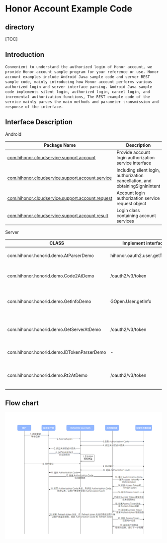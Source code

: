# Honor Account Example Code

## directory

[TOC]

## Introduction

```
Convenient to understand the authorized login of Honor account, we provide Honor account sample program for your reference or use. Honor account examples include Android Java sample code and server REST sample code, mainly introducing how Honor account performs various authorized login and server interface parsing. Android Java sample code implements silent login, authorized login, cancel login, and incremental authorization functions, The REST example code of the service mainly parses the main methods and parameter transmission and response of the interface.
```

## Interface Description

Android

| Package Name                                                 | Description                                                  |
| ------------------------------------------------------------ | ------------------------------------------------------------ |
| [com.hihonor.cloudservice.support.account](https://developer.hihonor.com/cn/kitdoc?category=基础服务&kitId=11001&navigation=ref&docId=com.hihonor.cloudservice.support.account/HonorIdSignInManager.md) | Provide account login authorization service interface        |
| [com.hihonor.cloudservice.support.account.service](https://developer.hihonor.com/cn/kitdoc?category=基础服务&kitId=11001&navigation=ref&docId=com.hihonor.cloudservice.support.account.service/HonorIDSignInService.md) | Including silent login, authorization cancellation, and obtainingSignInIntent |
| [com.hihonor.cloudservice.support.account.request](https://developer.hihonor.com/cn/kitdoc?category=基础服务&kitId=11001&navigation=ref&docId=com.hihonor.cloudservice.support.account.request/SignInOptions.md) | Account login authorization service request object           |
| [com.hihonor.cloudservice.support.account.result](https://developer.hihonor.com/cn/kitdoc?category=基础服务&kitId=11001&navigation=ref&docId=com.hihonor.cloudservice.support.account.result/SignInAccountInfo.md) | Login class containing account services                      |

Server

| CLASS                                      | Implement interfaces             | describe                             |
| ------------------------------------------ | -------------------------------- | ------------------------------------ |
| com.hihonor.honorid.demo.AtParserDemo      | hihonor.oauth2.user.getTokenInfo | analysis Access Token                |
| com.hihonor.honorid.demo.Code2AtDemo       | /oauth2/v3/token                 | Code change Access Token             |
| com.hihonor.honorid.demo.GetInfoDemo       | GOpen.User.getInfo               | Access Token Obtain user information |
| com.hihonor.honorid.demo.GetServerAtDemo   | /oauth2/v3/token                 | Get application level Access Token   |
| com.hihonor.honorid.demo.IDTokenParserDemo | -                                | Local parsing ID Token               |
| com.hihonor.honorid.demo.Rt2AtDemo         | /oauth2/v3/token                 | Refresh Token refresh Access Token   |

## Flow chart

![image](image/image.webp)